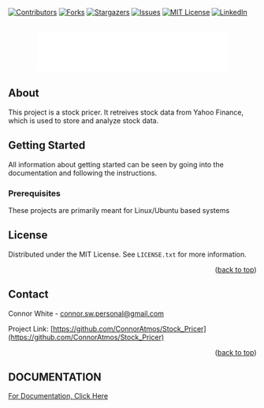 <!-- Improved compatibility of back to top link: See: https://github.com/othneildrew/Best-README-Template/pull/73 -->
<a name="readme-top"></a>
<!--
*** Thanks for checking out the Best-README-Template. If you have a suggestion
*** that would make this better, please fork the repo and create a pull request
*** or simply open an issue with the tag "enhancement".
*** Don't forget to give the project a star!
*** Thanks again! Now go create something AMAZING! :D
-->



<!-- PROJECT SHIELDS -->
<!--
*** I'm using markdown "reference style" links for readability.
*** Reference links are enclosed in brackets [ ] instead of parentheses ( ).
*** See the bottom of this document for the declaration of the reference variables
*** for contributors-url, forks-url, etc. This is an optional, concise syntax you may use.
*** https://www.markdownguide.org/basic-syntax/#reference-style-links
-->
[![Contributors][contributors-shield]][contributors-url]
[![Forks][forks-shield]][forks-url]
[![Stargazers][stars-shield]][stars-url]
[![Issues][issues-shield]][issues-url]
[![MIT License][license-shield]][license-url]
[![LinkedIn][linkedin-shield]][linkedin-url]



<!-- PROJECT LOGO -->
<br />
<div align="center">
  <a href="https://github.com/othneildrew/Best-README-Template">
    <img src="/storage/logo.png" alt="Logo" height="80">
  </a>
</div>

<!-- ABOUT -->
## About


This project is a stock pricer. It retreives stock data from Yahoo Finance, which is used to store and analyze stock data.


<!-- GETTING STARTED -->
## Getting Started

All information about getting started can be seen by going into the documentation and following the instructions.

### Prerequisites

These projects are primarily meant for Linux/Ubuntu based systems



<!-- LICENSE -->
## License

Distributed under the MIT License. See `LICENSE.txt` for more information.

<p align="right">(<a href="#readme-top">back to top</a>)</p>



<!-- CONTACT -->
## Contact

Connor White - connor.sw.personal@gmail.com

Project Link: [https://github.com/ConnorAtmos/Stock_Pricer](https://github.com/ConnorAtmos/Stock_Pricer)

<p align="right">(<a href="#readme-top">back to top</a>)</p>


<!-- MARKDOWN LINKS & IMAGES -->
<!-- https://www.markdownguide.org/basic-syntax/#reference-style-links -->
[contributors-shield]: https://img.shields.io/github/contributors/ConnorAtmos/Stock_Pricer.svg?style=for-the-badge
[contributors-url]: https://github.com/ConnorAtmos/Stock_Pricer/graphs/contributors
[forks-shield]: https://img.shields.io/github/forks/ConnorAtmos/Stock_Pricer.svg?style=for-the-badge
[forks-url]: https://github.com/ConnorAtmos/Stock_Pricer/network/members
[stars-shield]: https://img.shields.io/github/stars/ConnorAtmos/Stock_Pricer.svg?style=for-the-badge
[stars-url]: https://github.com/ConnorAtmos/Stock_Pricer/stargazers
[issues-shield]: https://img.shields.io/github/issues/ConnorAtmos/Stock_Pricer.svg?style=for-the-badge
[issues-url]: https://github.com/ConnorAtmos/Stock_Pricer/issues
[license-shield]: https://img.shields.io/github/license/ConnorAtmos/Stock_Pricer.svg?style=for-the-badge
[license-url]: https://github.com/ConnorAtmos/Stock_Pricer/blob/master/LICENSE.txt
[linkedin-shield]: https://img.shields.io/badge/-LinkedIn-black.svg?style=for-the-badge&logo=linkedin&colorB=555
[linkedin-url]: https://www.linkedin.com/in/connor-white-38a5501a0/


## DOCUMENTATION

[For Documentation, Click Here](docs/DOCS.md)

